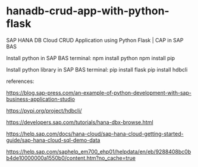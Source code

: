 # hanadb-crud-app-with-python-flask
SAP HANA DB Cloud CRUD Application using Python Flask | CAP in SAP BAS

Install python in SAP BAS terminal:
npm install python
npm install pip

Install python library in SAP BAS terminal:
pip install flask
pip install hdbcli

references:

https://blog.sap-press.com/an-example-of-python-development-with-sap-business-application-studio

https://pypi.org/project/hdbcli/

https://developers.sap.com/tutorials/hana-dbx-browse.html

https://help.sap.com/docs/hana-cloud/sap-hana-cloud-getting-started-guide/sap-hana-cloud-sql-demo-data

https://help.sap.com/saphelp_em700_ehp01/helpdata/en/eb/9288408bc0bb4de10000000a1550b0/content.htm?no_cache=true
